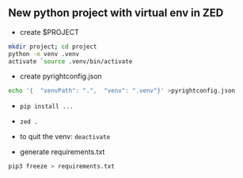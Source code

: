 ## New python project with virtual env in ZED

* create $PROJECT
```bash
mkdir project; cd project
python -m venv .venv
activate `source .venv/bin/activate
```

* create pyrightconfig.json
```bash
echo '{  "venvPath": ".",  "venv": ".venv"}' >pyrightconfig.json
```
* `pip install ...`
* `zed .`


* to quit the venv: `deactivate`

* generate requirements.txt
```bash
pip3 freeze > requirements.txt
```
